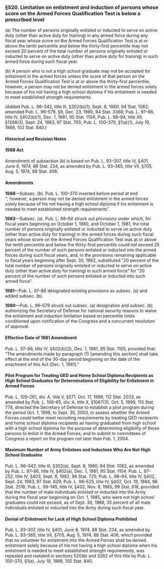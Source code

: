 ### §520. Limitation on enlistment and induction of persons whose score on the Armed Forces Qualification Test is below a prescribed level ###

(a) The number of persons originally enlisted or inducted to serve on active duty (other than active duty for training) in any armed force during any fiscal year whose score on the Armed Forces Qualification Test is at or above the tenth percentile and below the thirty-first percentile may not exceed 20 percent of the total number of persons originally enlisted or inducted to serve on active duty (other than active duty for training) in such armed force during such fiscal year.

(b) A person who is not a high school graduate may not be accepted for enlistment in the armed forces unless the score of that person on the Armed Forces Qualification Test is at or above the thirty-first percentile; however, a person may not be denied enlistment in the armed forces solely because of his not having a high school diploma if his enlistment is needed to meet established strength requirements.

(Added Pub. L. 96–342, title III, §302(b)(1), Sept. 8, 1980, 94 Stat. 1082; amended Pub. L. 96–579, §9, Dec. 23, 1980, 94 Stat. 3368; Pub. L. 97–86, title IV, §402(b)(1), Dec. 1, 1981, 95 Stat. 1104; Pub. L. 98–94, title XII, §1268(3), Sept. 24, 1983, 97 Stat. 705; Pub. L. 100–370, §1(a)(1), July 19, 1988, 102 Stat. 840.)

#### Historical and Revision Notes ####

#### 1988 Act ####

Amendment of subsection (b) is based on Pub. L. 93–307, title IV, §401, June 8, 1974, 88 Stat. 234, as amended by Pub. L. 93–365, title VII, §705, Aug. 5, 1974, 88 Stat. 406.

#### Amendments ####

**1988**—Subsec. (b). Pub. L. 100–370 inserted before period at end “; however, a person may not be denied enlistment in the armed forces solely because of his not having a high school diploma if his enlistment is needed to meet established strength requirements”.

**1983**—Subsec. (a). Pub. L. 98–94 struck out provisions under which, for fiscal years beginning on October 1, 1980, and October 1, 1981, the total number of persons originally enlisted or inducted to serve on active duty (other than active duty for training) in the armed forces during such fiscal years whose score on the Armed Forces Qualification Test was at or above the tenth percentile and below the thirty-first percentile could not exceed 25 percent of the number of such persons enlisted or inducted into the armed forces during such fiscal years, and, in the provisions remaining applicable to fiscal years beginning after Sept. 30, 1982, substituted “20 percent of the total number of persons originally enlisted or inducted to serve on active duty (other than active duty for training) in such armed force” for “20 percent of the number of such persons enlisted or inducted into such armed force”.

**1981**—Pub. L. 97–86 designated existing provisions as subsec. (a) and added subsec. (b).

**1980**—Pub. L. 96–579 struck out subsec. (a) designation and subsec. (b) authorizing the Secretary of Defense for national security reasons to waive the enlistment and induction limitation based on percentile limits conditioned upon notification of the Congress and a concurrent resolution of approval.

#### Effective Date of 1981 Amendment ####

Pub. L. 97–86, title IV, §402(b)(2), Dec. 1, 1981, 95 Stat. 1105, provided that: “The amendments made by paragraph (1) [amending this section] shall take effect at the end of the 30-day period beginning on the date of the enactment of this Act [Dec. 1, 1981].”

#### Pilot Program for Treating GED and Home School Diploma Recipients as High School Graduates for Determinations of Eligibility for Enlistment in Armed Forces ####

Pub. L. 105–261, div. A, title V, §571, Oct. 17, 1998, 112 Stat. 2033, as amended by Pub. L. 106–65, div. A, title X, §1067(3), Oct. 5, 1999, 113 Stat. 774, directed the Secretary of Defense to establish a pilot program during the period Oct. 1, 1998, to Sept. 30, 2003, to assess whether the Armed Forces could better meet recruiting requirements by treating GED recipients and home school diploma recipients as having graduated from high school with a high school diploma for the purpose of determining eligibility of those persons to enlist in the Armed Forces, and to submit to committees of Congress a report on the program not later than Feb. 1, 2004.

#### Maximum Number of Army Enlistees and Inductees Who Are Not High School Graduates ####

Pub. L. 96–342, title III, §302(a), Sept. 8, 1980, 94 Stat. 1082, as amended by Pub. L. 97–86, title IV, §402(a), Dec. 1, 1981, 95 Stat. 1104; Pub. L. 97–252, title IV, §403, Sept. 8, 1982, 96 Stat. 725; Pub. L. 98–94, title IV, §402, Sept. 24, 1983, 97 Stat. 629; Pub. L. 98–525, title IV, §402, Oct. 19, 1984, 98 Stat. 2516; Pub. L. 99–145, title IV, §402, Nov. 8, 1985, 99 Stat. 618, provided that the number of male individuals enlisted or inducted into the Army during the fiscal year beginning on Oct. 1, 1985, who were not high school graduates could not exceed, as of Sept. 30, 1986, 35 percent of all male individuals enlisted or inducted into the Army during such fiscal year.

#### Denial of Enlistment for Lack of High School Diploma Prohibited ####

Pub. L. 93–307, title IV, §401, June 8, 1974, 88 Stat. 234, as amended by Pub. L. 93–365, title VII, §705, Aug. 5, 1974, 88 Stat. 406, which provided that no volunteer for enlistment into the Armed Forces shall be denied enlistment solely because of his not having a high school diploma when his enlistment is needed to meet established strength requirements, was repealed and restated in sections 520(b) and 3262 of this title by Pub. L. 100–370, §1(a), July 19, 1988, 102 Stat. 840.